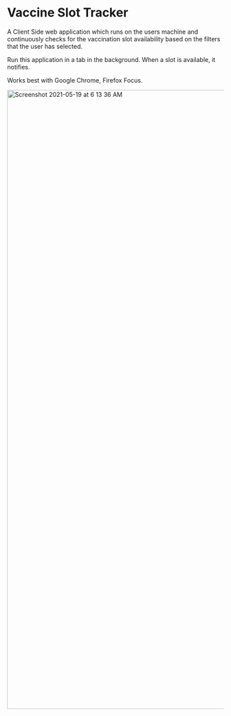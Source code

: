 # Vaccine Slot Tracker

A Client Side web application which runs on the users machine and continuously checks for the vaccination slot availability based on the filters that the user has selected.

Run this application in a tab in the background. When a slot is available, it notifies.

Works best with Google Chrome, Firefox Focus.

<img width="1440" alt="Screenshot 2021-05-19 at 6 13 36 AM" src="https://user-images.githubusercontent.com/25251483/118740409-6e81a880-b869-11eb-9c7c-f61a537e4f3c.png">
